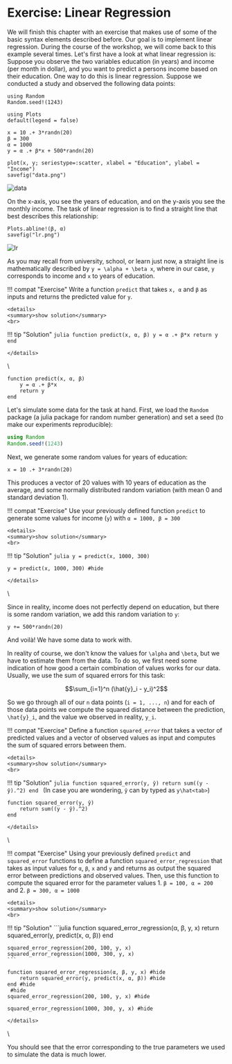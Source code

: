 # Exercise: Linear Regression

We will finish this chapter with an exercise that makes use of some of the basic syntax elements described before.
Our goal is to implement linear regression.
During the course of the workshop, we will come back to this example several times.
Let's first have a look at what linear regression is:
Suppose you observe the two variables education (in years) and income (per month in dollar), and you want to predict a persons income based on their education. One way to do this is linear regression. Suppose we conducted a study and observed the following data points:

```@setup linreg
using Random
Random.seed!(1243)

using Plots
default(legend = false)

x = 10 .+ 3*randn(20)
β = 300
α = 1000
y = α .+ β*x + 500*randn(20)

plot(x, y; seriestype=:scatter, xlabel = "Education", ylabel = "Income")
savefig("data.png")
```

![data](data.png)

On the x-axis, you see the years of education, and on the y-axis you see the monthly income. The task of linear regression is to find a straight line that best describes this relationship:

```@setup linreg
Plots.abline!(β, α)
savefig("lr.png")
```

![lr](lr.png)

As you may recall from university, school, or learn just now, a straight line is mathematically described by ``y = \alpha + \beta x``, where in our case, ``y`` corresponds to income and ``x`` to years of education.

!!! compat "Exercise"
    Write a function `predict` that takes `x, α` and `β` as inputs and returns the predicted value for `y`.

```@raw html
<details>
<summary>show solution</summary>
<br>
```
!!! tip "Solution"
    ```julia
    function predict(x, α, β)
        y = α .+ β*x
        return y
    end
    ```
```@raw html
</details>
```
\

```@setup linreg
function predict(x, α, β)
    y = α .+ β*x
    return y
end
```

Let's simulate some data for the task at hand. First, we load the `Random` package (a julia package for random number generation) and set a seed (to make our experiments reproducible):

```julia
using Random
Random.seed!(1243)
```

Next, we generate some random values for years of education:

```@example linreg
x = 10 .+ 3*randn(20)
```

This produces a vector of 20 values with 10 years of education as the average, and some normally distributed random variation (with mean 0 and standard deviation 1).

!!! compat "Exercise"
    Use your previously defined function `predict` to generate some values for income (`y`) with `α = 1000, β = 300`

```@raw html
<details>
<summary>show solution</summary>
<br>
```
!!! tip "Solution"
    ```julia
    y = predict(x, 1000, 300)
    ```
```@example linreg
y = predict(x, 1000, 300) #hide
```
```@raw html
</details>
```
\

Since in reality, income does not perfectly depend on education, but there is some random variation, we add this random variation to `y`:

```@example linreg
y += 500*randn(20)
```

And voilà! We have some data to work with.

In reality of course, we don't know the values for ``\alpha`` and ``\beta``, but we have to estimate them from the data. To do so, we first need some indication of how good a certain combination of values works for our data. Usually, we use the sum of squared errors for this task:

```math
\sum_{i=1}^n (\hat{y}_i - y_i)^2
```

So we go through all of our `n` data points (`i = 1, ..., n`) and for each of those data points we compute the squared distance between the prediction, ``\hat{y}_i``, and the value we observed in reality, ``y_i``.

!!! compat "Exercise"
    Define a function `squared_error` that takes a vector of predicted values and a vector of observed values as input and computes the sum of squared errors between them.

```@raw html
<details>
<summary>show solution</summary>
<br>
```
!!! tip "Solution"
    ```julia
    function squared_error(y, ŷ)
        return sum((y - ŷ).^2)
    end
    ```
    (In case you are wondering, `ŷ` can by typed as `y\hat<tab>`)
```@setup linreg
function squared_error(y, ŷ)
    return sum((y - ŷ).^2)
end
```
```@raw html
</details>
```
\

!!! compat "Exercise"
    Using your previously defined `predict` and `squared_error` functions to define a function `squared_error_regression` that takes as input values for `α`, `β`, `x` and `y` and returns as output the squared error between predictions and observed values. Then, use this function to compute the squared error for the parameter values 1. `β = 100, α = 200` and 2. `β = 300, α = 1000`

```@raw html
<details>
<summary>show solution</summary>
<br>
```
!!! tip "Solution"
    ```julia
    function squared_error_regression(α, β, y, x)
        return squared_error(y, predict(x, α, β))
    end

    squared_error_regression(200, 100, y, x)
    squared_error_regression(1000, 300, y, x)
    ```
```@example linreg
function squared_error_regression(α, β, y, x) #hide
    return squared_error(y, predict(x, α, β)) #hide
end #hide
 #hide
squared_error_regression(200, 100, y, x) #hide
```
```@example linreg
squared_error_regression(1000, 300, y, x) #hide
```
```@raw html
</details>
```
\

You should see that the error corresponding to the true parameters we used to simulate the data is much lower.
